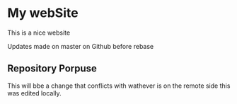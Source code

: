 # My webSite 
This is a nice website

Updates made on master on Github before rebase

## Repository Porpuse

This will bbe a change that conflicts 
with wathever is on the remote side
this was edited locally. 
